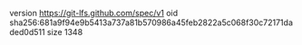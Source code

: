 version https://git-lfs.github.com/spec/v1
oid sha256:681a9f94e9b5413a737a81b570986a45feb2822a5c068f30c72171daded0d511
size 1348
